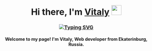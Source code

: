 <h1 align="center">Hi there, I'm <a href="https://github.com/kViTwIm" target="_blank">Vitaly</a> 
<img src="https://github.com/blackcater/blackcater/raw/main/images/Hi.gif" height="32"/></h1>
<h3 align="center"><a href="https://git.io/typing-svg"><img src="https://readme-typing-svg.herokuapp.com?font=Fira+Code&pause=1000&width=435&lines=Web+developer+student+from+Russia" alt="Typing SVG" /></a>

<h4  align="center">Welcome to my page! I'm Vitaly, Web developer from  Ekaterinburg, Russia.
